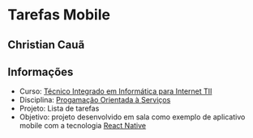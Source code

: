 # Tarefas Mobile

## Christian Cauã

## Informações
- Curso: [Técnico Integrado em Informática para Internet TII](http://diatinf.ifrn.edu.br/doku.php?id=cursos:tecnicos:ii:start)
- Disciplina: [Progamação Orientada à Serviços](http://diatinf.ifrn.edu.br/lib/exe/fetch.php?media=cursos:tecnicos:ii:info4_-_programacao_orientada_a_servicos.pdf)
- Projeto: Lista de tarefas
- Objetivo: projeto desenvolvido em sala como exemplo de aplicativo mobile com a tecnologia [React Native](https://reactnative.dev)

